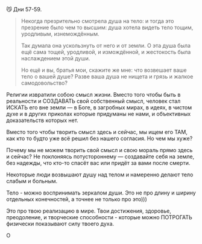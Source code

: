 😼 Дни 57-59.

> Некогда презрительно смотрела душа на тело: и тогда это презрение было чем то высшим: душа хотела видеть тело тощим, уродливым, изнемождённым. 
> 
> Так думала она ускользнуть от него и от земли. О эта душа была ещё сама тощей, уродливой, и измождённой, и жестокость была наслаждением этой души. 
> 
> Но ещё и вы, братья мои, скажите же мне: что возвешает ваше тело о вашей душе? Разве ваша душа не нищета и грязь и жалкое самодовольство?


Религии извратили собою смысл жизни. Вместо того чтобы быть в реальности и СОЗДАВАТЬ свой собственный смысл, человек стал ИСКАТЬ его вне земли — в Боге, в загробных мирах, в идеях, в чистом духе и в других приколах которые придуманы не нами, и объективных доказательств которых нет. 

Вместо того чтобы творить смысл здесь и сейчас, мы ищем его ТАМ, как кто то будто уже всё решил без нашего согласия. Но чем мы хуже? 

Почему мы не можем творить свой смысл и свою мораль прямо здесь и сейчас? Не поклоняясь потустороннему — создавайте себя на земле, без надежды, что кто-то спасёт вас или придёт за вами после смерти.

Некоторые люди возвышают душу над телом и намеренно делают тело слабым и больным. 

Тело - можно воспринимать зеркалом души. Это не про длину и ширину отдельных конечностей, а точнее не только про это)))

 Это про твою реализацию в мире. Твои достижения, здоровье, преодоление, и творческие способности - которые можно ПОТРОГАТЬ физически показывают силу твоего духа. 
 
 О
 